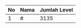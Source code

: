 | No | Nama            | Jumlah Level |
|----|-----------------|--------------|
| 1  | #    |    3135        |
